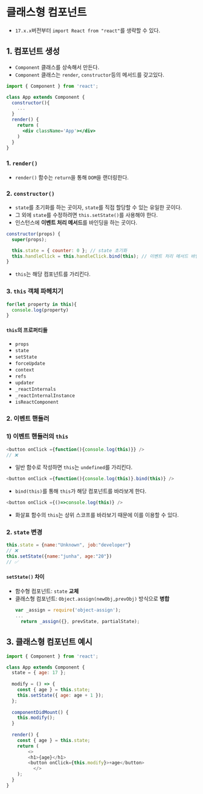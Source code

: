 # 클래스형 컴포넌트

- `17.x.x`버전부터 `import React from "react"`를 생략할 수 있다.


## 1. 컴포넌트 생성

- `Component` 클래스를 상속해서 만든다.
- `Component` 클래스는 `render`, `constructor`등의 메서드를 갖고있다.

```jsx
import { Component } from 'react';

class App extends Component {
  constructor(){
    ...
  }
  render() {
    return (
      <div className='App'></div>
    )
  }
}
```

### 1. `render()`

- `render()` 함수는 `return`을 통해 `DOM`을 랜더링한다.


### 2. `constructor()`

- `state`를 초기화를 하는 곳이자, `state`를 직접 할당할 수 있는 유일한 곳이다.
- 그 외에 `state`를 수정하려면 `this.setState()`를 사용해야 한다.
- 인스턴스에 **이벤트 처리 메서드**를 바인딩을 하는 곳이다.

```js
constructor(props) {
  super(props); 

  this.state = { counter: 0 }; // state 초기화 
  this.handleClick = this.handleClick.bind(this); // 이벤트 처리 메서드 바인딩
}
```

- `this`는 해당 컴포넌트를 가리킨다.


### 3. `this` 객체 파헤치기

```js
for(let property in this){
  console.log(property)
}
```

#### `this`의 프로퍼티들

- `props`
- `state`
- `setState`
- `forceUpdate`
- `context`
- `refs`
- `updater`
- `_reactInternals`
- `_reactInternalInstance`
- `isReactComponent`




### 2. 이벤트 핸들러


### 1) 이벤트 핸들러의 `this`


```js
<button onClick ={function(){console.log(this)}} /> 
// ❌
```
- 일반 함수로 작성하면 `this`는 `undefined`를 가리킨다.


```js
<button onClick ={function(){console.log(this)}.bind(this)} />
```
- `bind(this)`를 통해 `this`가 해당 컴포넌트를 바라보게 한다.


```js
<button onClick ={()=>console.log(this)} />
```
- 화살표 함수의 `this`는 상위 스코프를 바라보기 때문에 이를 이용할 수 있다. 


### 2. `state` 변경

```js
this.state = {name:"Unknown", job:"developer"}
// ❌
this.setState({name:"junha", age:"20"})
// ✅
```

#### `setState()` 차이

- 함수형 컴포넌트: `state` **교체**
- 클래스형 컴포넌트: `Object.assign(newObj,prevObj)` 방식으로 **병합**
  ```js
  var _assign = require('object-assign');
  ...
    return _assign({}, prevState, partialState);
  ```



## 3. 클래스형 컴포넌트 예시

```js
import { Component } from 'react';

class App extends Component {
  state = { age: 17 };
  
  modify = () => {
    const { age } = this.state;
    this.setState({ age: age + 1 });
  };
  
  componentDidMount() {
    this.modify();
  }
  
  render() {
    const { age } = this.state;
    return (
    	<>
        <h1>{age}</h1>
        <button onClick={this.modify}>+age</button>
 		  </>
    );
  }
}
```
